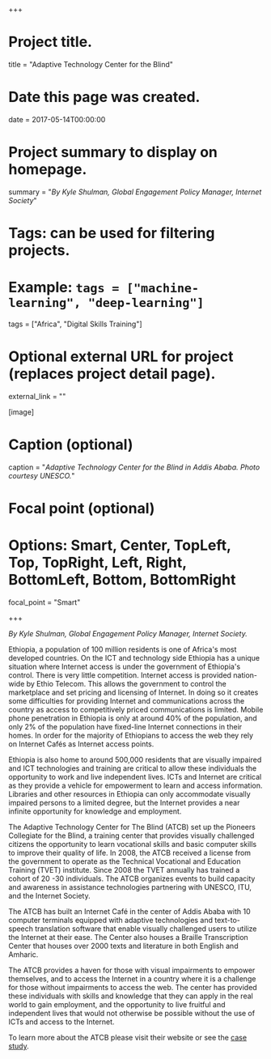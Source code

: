 +++
# Project title.
title = "Adaptive Technology Center for the Blind"

# Date this page was created.
date = 2017-05-14T00:00:00

# Project summary to display on homepage.
summary = "*By Kyle Shulman, Global Engagement Policy Manager, Internet Society*"

# Tags: can be used for filtering projects.
# Example: `tags = ["machine-learning", "deep-learning"]`
tags = ["Africa", "Digital Skills Training"]

# Optional external URL for project (replaces project detail page).
external_link = ""



[image]
# Caption (optional)
caption = "*Adaptive Technology Center for the Blind in Addis Ababa. Photo courtesy UNESCO.*"

# Focal point (optional)
# Options: Smart, Center, TopLeft, Top, TopRight, Left, Right, BottomLeft, Bottom, BottomRight
focal_point = "Smart"

+++

*By Kyle Shulman, Global Engagement Policy Manager, Internet Society.*

Ethiopia, a population of 100 million residents is one of Africa's most
developed countries. On the ICT and technology side Ethiopia has a
unique situation where Internet access is under the government of
Ethiopia's control. There is very little competition. Internet access is
provided nation-wide by Ethio Telecom. This allows the government to
control the marketplace and set pricing and licensing of Internet. In
doing so it creates some difficulties for providing Internet and
communications across the country as access to competitively priced
communications is limited. Mobile phone penetration in Ethiopia is only
at around 40% of the population, and only 2% of the population have
fixed-line Internet connections in their homes. In order for the
majority of Ethiopians to access the web they rely on Internet Cafés as
Internet access points.

Ethiopia is also home to around 500,000 residents that are visually
impaired and ICT technologies and training are critical to allow these
individuals the opportunity to work and live independent lives. ICTs and
Internet are critical as they provide a vehicle for empowerment to learn
and access information. Libraries and other resources in Ethiopia can
only accommodate visually impaired persons to a limited degree, but the
Internet provides a near infinite opportunity for knowledge and
employment.

The Adaptive Technology Center for The Blind (ATCB) set up the Pioneers
Collegiate for the Blind, a training center that provides visually
challenged citizens the opportunity to learn vocational skills and basic
computer skills to improve their quality of life. In 2008, the ATCB
received a license from the government to operate as the Technical
Vocational and Education Training (TVET) institute. Since 2008 the TVET
annually has trained a cohort of 20 -30 individuals. The ATCB organizes
events to build capacity and awareness in assistance technologies
partnering with UNESCO, ITU, and the Internet Society.

The ATCB has built an Internet Café in the center of Addis Ababa with 10
computer terminals equipped with adaptive technologies and
text-to-speech translation software that enable visually challenged
users to utilize the Internet at their ease. The Center also houses a
Braille Transcription Center that houses over 2000 texts and literature
in both English and Amharic.

The ATCB provides a haven for those with visual impairments to empower
themselves, and to access the Internet in a country where it is a
challenge for those without impairments to access the web. The center
has provided these individuals with skills and knowledge that they can
apply in the real world to gain employment, and the opportunity to live
fruitful and independent lives that would not otherwise be possible
without the use of ICTs and access to the Internet.

To learn more about the ATCB please visit their website or see the [case
study](../project/africa_accessibility_digitalskills_atcbethiopia/).


